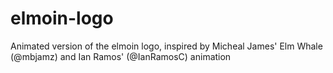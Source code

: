 # elmoin-logo
Animated version of the elmoin logo, inspired by Micheal James' Elm Whale (@mbjamz) and Ian Ramos' (@IanRamosC) animation
